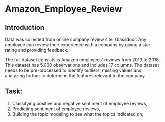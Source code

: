 # Amazon_Employee_Review
## Introduction

Data was collected from online company review site, Glassdoor. Any employee can review their experience with a company by giving a star rating and providing feedback. 

The full dataset consists is Amazon employees' reviews from 2013 to 2018. This dataset has 5,000 observations and includes 17 columns. The dataset needs to be pre-processed to identify outliers, missing values and analyzing further to determine the features relevant to the company.

## Task:

1. Classifying positive and negative sentiment of employee reviews,
2. Predicting sentiment of employee reviews,
3. Building the topic modeling to see what the topics indicated on,
